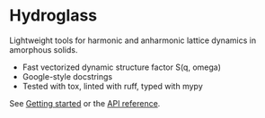 # Hydroglass

Lightweight tools for harmonic and anharmonic lattice dynamics in amorphous solids.

- Fast vectorized dynamic structure factor S(q, omega)
- Google-style docstrings
- Tested with tox, linted with ruff, typed with mypy

See [Getting started](getting-started.md) or the [API reference](api.md).